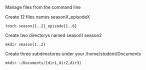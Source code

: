 Manage files from the command line

Create 12 files names seasonX_episodeX  
```
touch season{1..2}_episode{1..6}
```
Create two directorys named season1 season2
```
mkdir season{1..2}
```
Create three subdirectores under your /home/student/Documents
```
mkdir ~/Documents/{dir1,dir2,dir3} 
```
